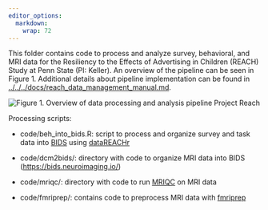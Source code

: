 ```yaml
---
editor_options: 
  markdown: 
    wrap: 72
---
```


This folder contains code to process and analyze survey, behavioral, and
MRI data for the Resiliency to the Effects of Advertising in Children
(REACH) Study at Penn State (PI: Keller). An overview of the pipeline
can be seen in Figure 1. Additional details about pipeline
implementation can be found in
[../../../docs/reach_data_management_manual.md](docs/reach_data_management_manual.md).

![Figure 1. Overview of data processing and analysis pipeline Project
Reach](../../../docs/images/REACH_processing_steps.png)

Processing scripts:

-   code/beh_into_bids.R: script to process and organize survey and task
    data into [BIDS](https://bids.neuroimaging.io/) using
    [dataREACHr](https://github.com/bfuchs18/dataREACHr)

-   code/dcm2bids/: directory with code to organize MRI data into BIDS
    (<https://bids.neuroimaging.io/>)

-   code/mriqc/: directory with code to run
    [MRIQC](https://mriqc.readthedocs.io/en/latest/) on MRI data

-   code/fmriprep/: contains code to preprocess MRI data with
    [fmriprep](https://fmriprep.org/en/stable/index.html)
